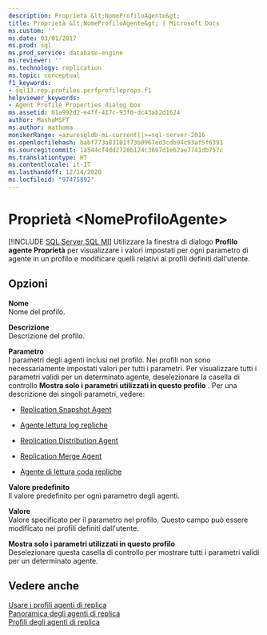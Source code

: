 ```yaml
---
description: Proprietà &lt;NomeProfiloAgente&gt;
title: Proprietà &lt;NomeProfiloAgente&gt; | Microsoft Docs
ms.custom: ''
ms.date: 03/01/2017
ms.prod: sql
ms.prod_service: database-engine
ms.reviewer: ''
ms.technology: replication
ms.topic: conceptual
f1_keywords:
- sql13.rep.profiles.perfprofileprops.f1
helpviewer_keywords:
- Agent Profile Properties dialog box
ms.assetid: 01a992d2-e4ff-417c-93f0-dc43ab2d1624
author: MashaMSFT
ms.author: mathoma
monikerRange: =azuresqldb-mi-current||>=sql-server-2016
ms.openlocfilehash: babf773a83101f73b0967ed3cdb94c93af5f6391
ms.sourcegitcommit: 1a544cf4dd2720b124c3697d1e62ae7741db757c
ms.translationtype: HT
ms.contentlocale: it-IT
ms.lasthandoff: 12/14/2020
ms.locfileid: "97475892"
---
```

# <a name="ltagentprofilenamegt-properties"></a>Proprietà &lt;NomeProfiloAgente&gt;
[!INCLUDE [SQL Server SQL MI](../../includes/applies-to-version/sql-asdbmi.md)]
  Utilizzare la finestra di dialogo **Profilo agente Proprietà** per visualizzare i valori impostati per ogni parametro di agente in un profilo e modificare quelli relativi ai profili definiti dall'utente.  
  
## <a name="options"></a>Opzioni  
 **Nome**  
 Nome del profilo.  
  
 **Descrizione**  
 Descrizione del profilo.  
  
 **Parametro**  
 I parametri degli agenti inclusi nel profilo. Nei profili non sono necessariamente impostati valori per tutti i parametri. Per visualizzare tutti i parametri validi per un determinato agente, deselezionare la casella di controllo **Mostra solo i parametri utilizzati in questo profilo** . Per una descrizione dei singoli parametri, vedere:  
  
-   [Replication Snapshot Agent](../../relational-databases/replication/agents/replication-snapshot-agent.md)  
  
-   [Agente lettura log repliche](../../relational-databases/replication/agents/replication-log-reader-agent.md)  
  
-   [Replication Distribution Agent](../../relational-databases/replication/agents/replication-distribution-agent.md)  
  
-   [Replication Merge Agent](../../relational-databases/replication/agents/replication-merge-agent.md)  
  
-   [Agente di lettura coda repliche](../../relational-databases/replication/agents/replication-queue-reader-agent.md)  
  
 **Valore predefinito**  
 Il valore predefinito per ogni parametro degli agenti.  
  
 **Valore**  
 Valore specificato per il parametro nel profilo. Questo campo può essere modificato nei profili definiti dall'utente.  
  
 **Mostra solo i parametri utilizzati in questo profilo**  
 Deselezionare questa casella di controllo per mostrare tutti i parametri validi per un determinato agente.  
  
## <a name="see-also"></a>Vedere anche  
 [Usare i profili agenti di replica](../../relational-databases/replication/agents/work-with-replication-agent-profiles.md)   
 [Panoramica degli agenti di replica](../../relational-databases/replication/agents/replication-agents-overview.md)   
 [Profili degli agenti di replica](../../relational-databases/replication/agents/replication-agent-profiles.md)  
  
  
